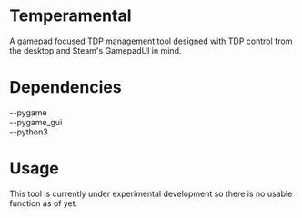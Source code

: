 # Temperamental
A gamepad focused TDP management tool designed with TDP control from the desktop and Steam's GamepadUI in mind.

# Dependencies
--pygame\
--pygame_gui\
--python3

# Usage
This tool is currently under experimental development so there is no usable function as of yet.
